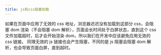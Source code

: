 ```yaml
---
title: js和css阻塞加载
---
```


如果在页面中应用了无效的 css 地址，浏览器迟迟没有加载到这部分 css，会阻塞 dom 渲染（不会阻塞 dom 解析），页面会长时间处于白屏状态，直到这个 css 文件加载超时，后才会开始渲染 dom，所以我们在开发中应该避免应用无效的 css 链接。
同理无效的 js 链接也会产生阻塞，不同的是 js 阻塞会阻塞 dom 解析，也会导致页面白屏，直到超时。
